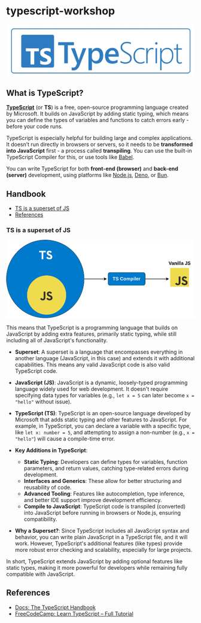 # typescript-workshop

![](./img/ts_logo.png)

## What is TypeScript?

**[TypeScript](https://www.typescriptlang.org/)** (or **TS**) is a free, open-source programming language created by Microsoft. It builds on JavaScript by adding static typing, which means you can define the types of variables and functions to catch errors early - before your code runs.

TypeScript is especially helpful for building large and complex applications. It doesn’t run directly in browsers or servers, so it needs to be **transformed into JavaScript** first - a process called **transpiling**. You can use the built-in TypeScript Compiler for this, or use tools like [Babel](https://babeljs.io/).

You can write TypeScript for both **front-end (browser)** and **back-end (server)** development, using platforms like [Node.js](https://nodejs.org/en), [Deno](https://deno.com/), or [Bun](https://bun.sh/).


## Handbook
- [TS is a superset of JS](#ts-is-a-superset-of-js)
- [References](#references)

### TS is a superset of JS 

![](./img/ts_superset.png)

This means that TypeScript is a programming language that builds on JavaScript by adding extra features, primarily static typing, while still including all of JavaScript's functionality. 

- **Superset**: A superset is a language that encompasses everything in another language (JavaScript, in this case) and extends it with additional capabilities. This means any valid JavaScript code is also valid TypeScript code.
  
- **JavaScript (JS)**: JavaScript is a dynamic, loosely-typed programming language widely used for web development. It doesn't require specifying data types for variables (e.g., `let x = 5` can later become `x = "hello"` without issue).

- **TypeScript (TS)**: TypeScript is an open-source language developed by Microsoft that adds static typing and other features to JavaScript. For example, in TypeScript, you can declare a variable with a specific type, like `let x: number = 5`, and attempting to assign a non-number (e.g., `x = "hello"`) will cause a compile-time error.

- **Key Additions in TypeScript**:
  - **Static Typing**: Developers can define types for variables, function parameters, and return values, catching type-related errors during development.
  - **Interfaces and Generics**: These allow for better structuring and reusability of code.
  - **Advanced Tooling**: Features like autocompletion, type inference, and better IDE support improve development efficiency.
  - **Compile to JavaScript**: TypeScript code is transpiled (converted) into JavaScript before running in browsers or Node.js, ensuring compatibility.

- **Why a Superset?**: Since TypeScript includes all JavaScript syntax and behavior, you can write plain JavaScript in a TypeScript file, and it will work. However, TypeScript's additional features (like types) provide more robust error checking and scalability, especially for large projects.

In short, TypeScript extends JavaScript by adding optional features like static types, making it more powerful for developers while remaining fully compatible with JavaScript.

## References
- [Docs: The TypeScript Handbook](https://www.typescriptlang.org/docs/handbook/intro.html)
- [FreeCodeCamp: Learn TypeScript – Full Tutorial](https://www.youtube.com/watch?v=30LWjhZzg50)